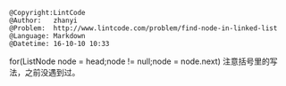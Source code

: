 ```
@Copyright:LintCode
@Author:   zhanyi
@Problem:  http://www.lintcode.com/problem/find-node-in-linked-list
@Language: Markdown
@Datetime: 16-10-10 10:33
```

for(ListNode node = head;node != null;node = node.next)
注意括号里的写法，之前没遇到过。